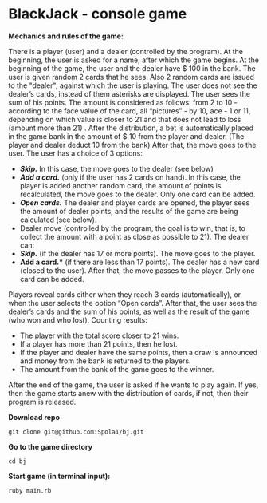# BlackJack - console game

**Mechanics and rules of the game:**

There is a player (user) and a dealer (controlled by the program).
At the beginning, the user is asked for a name, after which the game begins.
At the beginning of the game, the user and the dealer have $ 100 in the bank.
The user is given random 2 cards that he sees.
Also 2 random cards are issued to the "dealer", against which the user is playing. The user does not see the dealer’s cards, instead of them asterisks are displayed.
The user sees the sum of his points. The amount is considered as follows: from 2 to 10 - according to the face value of the card, all “pictures” - by 10, ace - 1 or 11, depending on which value is closer to 21 and that does not lead to loss (amount more than 21) .
After the distribution, a bet is automatically placed in the game bank in the amount of $ 10 from the player and dealer. (The player and dealer deduct 10 from the bank)
After that, the move goes to the user. The user has a choice of 3 options:
- __*Skip.*__ In this case, the move goes to the dealer (see below)
- __*Add a card.*__ (only if the user has 2 cards on hand). In this case, the player is added another random card, the amount of points is recalculated, the move goes to the dealer. Only one card can be added.
- __*Open cards.*__ The dealer and player cards are opened, the player sees the amount of dealer points, and the results of the game are being calculated (see below).
- Dealer move (controlled by the program, the goal is to win, that is, to collect the amount with a point as close as possible to 21). The dealer can:
- __*Skip.*__ (if the dealer has 17 or more points). The move goes to the player.
- __Add a card.*__ (if there are less than 17 points). The dealer has a new card (closed to the user). After that, the move passes to the player. Only one card can be added.

Players reveal cards either when they reach 3 cards (automatically), or when the user selects the option “Open cards”. After that, the user sees the dealer’s cards and the sum of his points, as well as the result of the game (who won and who lost).
Counting results:

- The player with the total score closer to 21 wins.
- If a player has more than 21 points, then he lost.
- If the player and dealer have the same points, then a draw is announced and money from the bank is returned to the players.
- The amount from the bank of the game goes to the winner.

After the end of the game, the user is asked if he wants to play again. If yes, then the game starts anew with the distribution of cards, if not, then their program is released.



**Download repo**

```
git clone git@github.com:Spola1/bj.git
```

**Go to the game directory**

```
cd bj
```

**Start game (in terminal input):**

```
ruby main.rb
```
